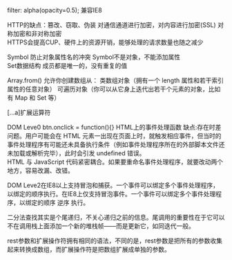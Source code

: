 filter: alpha(opacity=0.5);   兼容IE8

 HTTP的缺点：篡改、窃取、伪装
 对通信通道进行加密，对内容进行加密(SSL)
 对称加密和非对称加密  
 HTTPS会提高CUP、硬件上的资源开销，能够处理的请求数量也随之减少  

 Symbol 防止对象属性名的冲突 Symbol不是对象，不能添加属性  
 Set数据结构 成员都是唯一的，没有重复的值  

Array.from() 允许你创建数组从：
类数组对象（拥有一个 length 属性和若干索引属性的任意对象）
可遍历对象（你可以从它身上迭代出若干个元素的对象，比如有 Map 和 Set 等）

[...a]扩展运算符

DOM Leve0
btn.onclick = function(){}
HTML上的事件处理函数 缺点:存在时差问题。用户可能会在 HTML 元素一出现在页面上时，就触发相应事件，但当时的事件处理程序有可能还未具备执行条件（例如事件处理程序所在的外部脚本文件还未加载或解析完毕），此时会引发 undefined 错误。  
HTML 与 JavaScript 代码紧密耦合。如果要重命名事件处理程序，就要改动两个地方，容易改漏、改错。  


DOM Leve2在IE8以上支持冒泡和捕获。一个事件可以绑定多个事件处理程序，以绑定的顺序执行。在IE8上仅支持冒泡事件。一个事件可以绑定多个事件处理程序，以绑定的顺序 逆序 执行。  

二分法查找其实是个尾递归，不关心递归之前的信息。尾调用的重要性在于它可以不在调用栈上面添加一个新的堆栈帧——而是更新它，如同迭代一般。  

rest参数和扩展操作符拥有相同的语法，不同的是，rest参数是把所有的参数收集起来转换成数组，而扩展操作符是把数组扩展成单独的参数。


